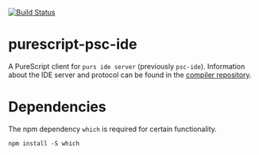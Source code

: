 [![Build Status](https://travis-ci.org/kRITZCREEK/purescript-psc-ide.svg?branch=master)](https://travis-ci.org/kRITZCREEK/purescript-psc-ide)

purescript-psc-ide
===

A PureScript client for `purs ide server` (previously `psc-ide`). Information about the IDE server and protocol
can be found in the [compiler repository](https://github.com/purescript/purescript/tree/master/psc-ide).

Dependencies
====

The npm dependency `which` is required for certain functionality.

```
npm install -S which
```
